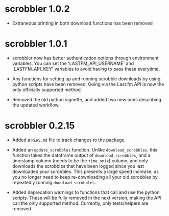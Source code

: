 # scrobbler 1.0.2

* Extraneous printing in both download functions has been removed

# scrobbler 1.0.1

* scrobbler now has better authentication options through environment variables. You can set the 'LASTFM_API_USERNAME' and 'LASTFM_API_KEY' variables to avoid having to pass these everytime.

* Any functions for setting up and running scrobble downloads by using python scripts have been removed. Going via the Last.fm API is now the only officially supported method.

* Removed the old python vignette, and added two new ones describing the updated workflow.

# scrobbler 0.2.15

* Added a `NEWS.md` file to track changes to the package.

* Added an `update_scrobbles` function. Unlike `download_scrobbles`, this function takes the dataframe output of `download_scrobbles`, and a timestamp column (needs to be the `time_unix`) column, and only downloads the scrobbles that have been logged since you last downloaded your scrobbles. This presents a large speed increase, as you no longer need to keep re-downloading all your old scrobbles by repeatedly running `download_scrobbles`. 

* Added deprecation warnings to functions that call and use the python scripts. These will be fully removed in the next version, making the API call the only supported method. Currently, only tests/helpers are removed
